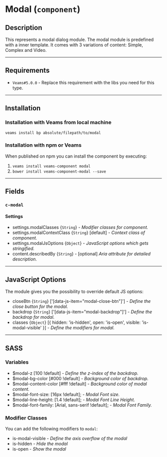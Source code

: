 
# Modal (`component`)

## Description

This represents a modal dialog module. The modal module is predefined with a inner template.
It comes with 3 variations of content: Simple, Complex and Video.

-----------

## Requirements
- `Veams#5.0.0` - Replace this requirement with the libs you need for this type.

-----------

## Installation

### Installation with Veams from local machine

`veams install bp absolute/filepath/to/modal`

### Installation with npm or Veams

When published on npm you can install the component by executing:

1. `veams install veams-component modal`
2. `bower install veams-component-modal --save`

-----------

## Fields

### `c-modal`

#### Settings
- settings.modalClasses {`String`} - _Modifier classes for component._
- settings.modalContextClass {`String`} [default] - _Context class of component._
- settings.modalJsOptions {`Object`} - _JavaScript options which gets stringified._
- content.describedBy {`String`} - [optional] _Aria attribute for detailed description._

-------------

## JavaScript Options

The module gives you the possibility to override default JS options:

- closeBtn {`String`} ['[data-js-item="modal-close-btn"]'] - _Define the close button for the  modal._
- backdrop {`String`} ['[data-js-item="modal-backdrop"]'] - _Define the backdrop for modal._
- classes {`Object`} [{ hidden: 'is-hidden', open: 'is-open', visible: 'is-modal-visible' }] - _Define the modifiers for modal._

------------

## SASS

### Variables

- $modal-z [100 !default] - _Define the z-index of the backdrop._
- $modal-bg-color [#000 !default] - _Background color of backdrop._
- $modal-content-color [#fff !default] - _Background color of modal content._
- $modal-font-size: [16px !default]; - _Modal Font size._
- $modal-line-height: [1.4 !default]; - _Modal Font Line Height._
- $modal-font-family: [Arial, sans-serif !default]; - _Modal Font  Family._


### Modifier Classes

You can add the following modifiers to `modal`:
- is-modal-visible - _Define the axis overflow of the modal_
- is-hidden - _Hide the modal_
- is-open - _Show the modal_

